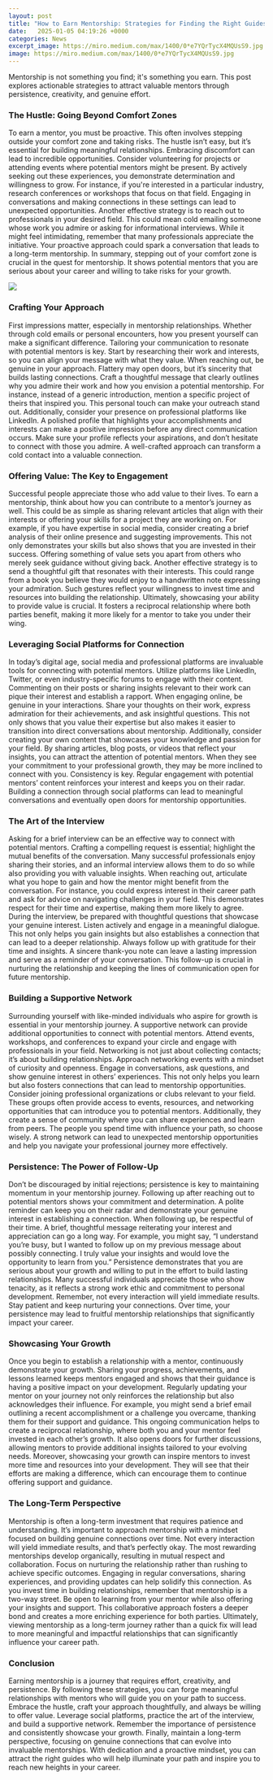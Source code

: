 ```yaml
---
layout: post
title: "How to Earn Mentorship: Strategies for Finding the Right Guides"
date:   2025-01-05 04:19:26 +0000
categories: News
excerpt_image: https://miro.medium.com/max/1400/0*e7YQrTycX4MQUsS9.jpg
image: https://miro.medium.com/max/1400/0*e7YQrTycX4MQUsS9.jpg
---
```


Mentorship is not something you find; it's something you earn. This post explores actionable strategies to attract valuable mentors through persistence, creativity, and genuine effort.
### The Hustle: Going Beyond Comfort Zones
To earn a mentor, you must be proactive. This often involves stepping outside your comfort zone and taking risks. The hustle isn’t easy, but it’s essential for building meaningful relationships. Embracing discomfort can lead to incredible opportunities. 
Consider volunteering for projects or attending events where potential mentors might be present. By actively seeking out these experiences, you demonstrate determination and willingness to grow. For instance, if you're interested in a particular industry, research conferences or workshops that focus on that field. Engaging in conversations and making connections in these settings can lead to unexpected opportunities.
Another effective strategy is to reach out to professionals in your desired field. This could mean cold emailing someone whose work you admire or asking for informational interviews. While it might feel intimidating, remember that many professionals appreciate the initiative. Your proactive approach could spark a conversation that leads to a long-term mentorship. 
In summary, stepping out of your comfort zone is crucial in the quest for mentorship. It shows potential mentors that you are serious about your career and willing to take risks for your growth.

![](https://miro.medium.com/max/1400/0*e7YQrTycX4MQUsS9.jpg)
### Crafting Your Approach
First impressions matter, especially in mentorship relationships. Whether through cold emails or personal encounters, how you present yourself can make a significant difference. Tailoring your communication to resonate with potential mentors is key. Start by researching their work and interests, so you can align your message with what they value.
When reaching out, be genuine in your approach. Flattery may open doors, but it’s sincerity that builds lasting connections. Craft a thoughtful message that clearly outlines why you admire their work and how you envision a potential mentorship. For instance, instead of a generic introduction, mention a specific project of theirs that inspired you. This personal touch can make your outreach stand out.
Additionally, consider your presence on professional platforms like LinkedIn. A polished profile that highlights your accomplishments and interests can make a positive impression before any direct communication occurs. Make sure your profile reflects your aspirations, and don’t hesitate to connect with those you admire. A well-crafted approach can transform a cold contact into a valuable connection.
### Offering Value: The Key to Engagement
Successful people appreciate those who add value to their lives. To earn a mentorship, think about how you can contribute to a mentor’s journey as well. This could be as simple as sharing relevant articles that align with their interests or offering your skills for a project they are working on. 
For example, if you have expertise in social media, consider creating a brief analysis of their online presence and suggesting improvements. This not only demonstrates your skills but also shows that you are invested in their success. Offering something of value sets you apart from others who merely seek guidance without giving back.
Another effective strategy is to send a thoughtful gift that resonates with their interests. This could range from a book you believe they would enjoy to a handwritten note expressing your admiration. Such gestures reflect your willingness to invest time and resources into building the relationship.
Ultimately, showcasing your ability to provide value is crucial. It fosters a reciprocal relationship where both parties benefit, making it more likely for a mentor to take you under their wing.
### Leveraging Social Platforms for Connection
In today’s digital age, social media and professional platforms are invaluable tools for connecting with potential mentors. Utilize platforms like LinkedIn, Twitter, or even industry-specific forums to engage with their content. Commenting on their posts or sharing insights relevant to their work can pique their interest and establish a rapport.
When engaging online, be genuine in your interactions. Share your thoughts on their work, express admiration for their achievements, and ask insightful questions. This not only shows that you value their expertise but also makes it easier to transition into direct conversations about mentorship.
Additionally, consider creating your own content that showcases your knowledge and passion for your field. By sharing articles, blog posts, or videos that reflect your insights, you can attract the attention of potential mentors. When they see your commitment to your professional growth, they may be more inclined to connect with you.
Consistency is key. Regular engagement with potential mentors’ content reinforces your interest and keeps you on their radar. Building a connection through social platforms can lead to meaningful conversations and eventually open doors for mentorship opportunities.
### The Art of the Interview
Asking for a brief interview can be an effective way to connect with potential mentors. Crafting a compelling request is essential; highlight the mutual benefits of the conversation. Many successful professionals enjoy sharing their stories, and an informal interview allows them to do so while also providing you with valuable insights.
When reaching out, articulate what you hope to gain and how the mentor might benefit from the conversation. For instance, you could express interest in their career path and ask for advice on navigating challenges in your field. This demonstrates respect for their time and expertise, making them more likely to agree.
During the interview, be prepared with thoughtful questions that showcase your genuine interest. Listen actively and engage in a meaningful dialogue. This not only helps you gain insights but also establishes a connection that can lead to a deeper relationship.
Always follow up with gratitude for their time and insights. A sincere thank-you note can leave a lasting impression and serve as a reminder of your conversation. This follow-up is crucial in nurturing the relationship and keeping the lines of communication open for future mentorship.
### Building a Supportive Network
Surrounding yourself with like-minded individuals who aspire for growth is essential in your mentorship journey. A supportive network can provide additional opportunities to connect with potential mentors. Attend events, workshops, and conferences to expand your circle and engage with professionals in your field.
Networking is not just about collecting contacts; it’s about building relationships. Approach networking events with a mindset of curiosity and openness. Engage in conversations, ask questions, and show genuine interest in others’ experiences. This not only helps you learn but also fosters connections that can lead to mentorship opportunities.
Consider joining professional organizations or clubs relevant to your field. These groups often provide access to events, resources, and networking opportunities that can introduce you to potential mentors. Additionally, they create a sense of community where you can share experiences and learn from peers.
The people you spend time with influence your path, so choose wisely. A strong network can lead to unexpected mentorship opportunities and help you navigate your professional journey more effectively.
### Persistence: The Power of Follow-Up
Don’t be discouraged by initial rejections; persistence is key to maintaining momentum in your mentorship journey. Following up after reaching out to potential mentors shows your commitment and determination. A polite reminder can keep you on their radar and demonstrate your genuine interest in establishing a connection.
When following up, be respectful of their time. A brief, thoughtful message reiterating your interest and appreciation can go a long way. For example, you might say, “I understand you’re busy, but I wanted to follow up on my previous message about possibly connecting. I truly value your insights and would love the opportunity to learn from you.”
Persistence demonstrates that you are serious about your growth and willing to put in the effort to build lasting relationships. Many successful individuals appreciate those who show tenacity, as it reflects a strong work ethic and commitment to personal development.
Remember, not every interaction will yield immediate results. Stay patient and keep nurturing your connections. Over time, your persistence may lead to fruitful mentorship relationships that significantly impact your career.
### Showcasing Your Growth
Once you begin to establish a relationship with a mentor, continuously demonstrate your growth. Sharing your progress, achievements, and lessons learned keeps mentors engaged and shows that their guidance is having a positive impact on your development.
Regularly updating your mentor on your journey not only reinforces the relationship but also acknowledges their influence. For example, you might send a brief email outlining a recent accomplishment or a challenge you overcame, thanking them for their support and guidance.
This ongoing communication helps to create a reciprocal relationship, where both you and your mentor feel invested in each other’s growth. It also opens doors for further discussions, allowing mentors to provide additional insights tailored to your evolving needs.
Moreover, showcasing your growth can inspire mentors to invest more time and resources into your development. They will see that their efforts are making a difference, which can encourage them to continue offering support and guidance.
### The Long-Term Perspective
Mentorship is often a long-term investment that requires patience and understanding. It’s important to approach mentorship with a mindset focused on building genuine connections over time. Not every interaction will yield immediate results, and that’s perfectly okay.
The most rewarding mentorships develop organically, resulting in mutual respect and collaboration. Focus on nurturing the relationship rather than rushing to achieve specific outcomes. Engaging in regular conversations, sharing experiences, and providing updates can help solidify this connection.
As you invest time in building relationships, remember that mentorship is a two-way street. Be open to learning from your mentor while also offering your insights and support. This collaborative approach fosters a deeper bond and creates a more enriching experience for both parties.
Ultimately, viewing mentorship as a long-term journey rather than a quick fix will lead to more meaningful and impactful relationships that can significantly influence your career path.
### Conclusion
Earning mentorship is a journey that requires effort, creativity, and persistence. By following these strategies, you can forge meaningful relationships with mentors who will guide you on your path to success. Embrace the hustle, craft your approach thoughtfully, and always be willing to offer value.
Leverage social platforms, practice the art of the interview, and build a supportive network. Remember the importance of persistence and consistently showcase your growth. Finally, maintain a long-term perspective, focusing on genuine connections that can evolve into invaluable mentorships.
With dedication and a proactive mindset, you can attract the right guides who will help illuminate your path and inspire you to reach new heights in your career.